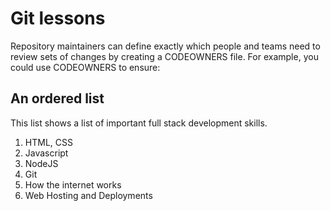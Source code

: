 # Git lessons

Repository maintainers can define exactly which people and teams need to review sets of changes by creating a
CODEOWNERS file. For example, you could use CODEOWNERS to ensure:

## An ordered list

This list shows a list of important full stack development skills.

1. HTML, CSS
1. Javascript
1. NodeJS
1. Git
1. How the internet works
1. Web Hosting and Deployments
